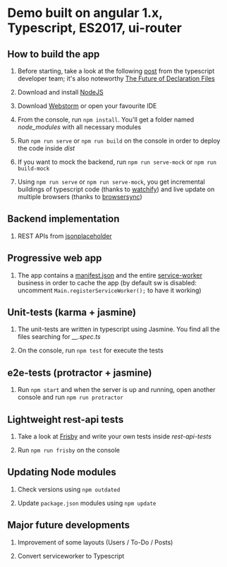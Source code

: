 Demo built on angular 1.x, Typescript, ES2017, ui-router
=========

## How to build the app

1. Before starting, take a look at the following [post](http://www.typescriptlang.org/docs/handbook/gulp.html) from the typescript developer team; it's also noteworthy [The Future of Declaration Files](https://blogs.msdn.microsoft.com/typescript/2016/06/15/the-future-of-declaration-files/)

2. Download and install [NodeJS](https://nodejs.org/en/)

3. Download [Webstorm](https://www.jetbrains.com/webstorm/) or open your favourite IDE

4. From the console, run ``npm install``. You'll get a folder named *node_modules* with all necessary modules

5. Run ``npm run serve`` or ``npm run build`` on the console in order to deploy the code inside *dist* 

6. If you want to mock the backend, run ``npm run serve-mock`` or ``npm run build-mock``

7. Using ``npm run serve`` or ``npm run serve-mock``, you get incremental buildings of typescript code (thanks to [watchify](https://www.npmjs.com/package/watchify)) and live update on multiple browsers (thanks to [browsersync](https://browsersync.io))
   
## Backend implementation 

1. REST APIs from [jsonplaceholder](https://jsonplaceholder.typicode.com)

## Progressive web app 

1. The app contains a [manifest.json](https://developers.google.com/web/fundamentals/engage-and-retain/web-app-manifest/) and the entire [service-worker](https://developers.google.com/web/fundamentals/getting-started/primers/service-workers) business in order to cache the app (by default sw is disabled: uncomment ``Main.registerServiceWorker();`` to have it working)

## Unit-tests (karma + jasmine)

1. The unit-tests are written in typescript using Jasmine. You find all the files searching for *__.spec.ts*
 
2. On the console, run ``npm test`` for execute the tests

## e2e-tests (protractor + jasmine)

1. Run ``npm start`` and when the server is up and running, open another console and run ``npm run protractor``

## Lightweight rest-api tests

1. Take a look at [Frisby](http://frisbyjs.com) and write your own tests inside *rest-api-tests*

2. Run ``npm run frisby`` on the console

## Updating Node modules

1. Check versions using ``npm outdated``

2. Update ``package.json`` modules using ``npm update``

## Major future developments 

1. Improvement of some layouts (Users / To-Do / Posts)

2. Convert serviceworker to Typescript